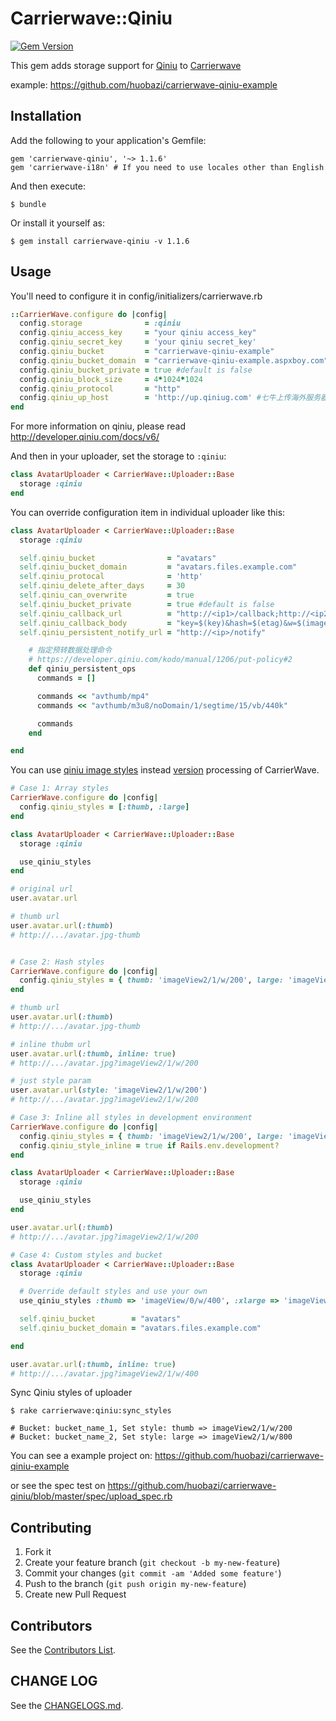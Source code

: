 # Carrierwave::Qiniu

[![Gem Version](https://badge.fury.io/rb/carrierwave-qiniu@2x.png?1.1.6)](http://badge.fury.io/rb/carrierwave-qiniu)

This gem adds storage support for [Qiniu](http://qiniutek.com) to [Carrierwave](https://github.com/jnicklas/carrierwave)

example: https://github.com/huobazi/carrierwave-qiniu-example

## Installation

Add the following to your application's Gemfile:

    gem 'carrierwave-qiniu', '~> 1.1.6'
    gem 'carrierwave-i18n' # If you need to use locales other than English

And then execute:

    $ bundle

Or install it yourself as:

    $ gem install carrierwave-qiniu -v 1.1.6

## Usage

You'll need to configure it in config/initializers/carrierwave.rb

```ruby
::CarrierWave.configure do |config|
  config.storage              = :qiniu
  config.qiniu_access_key     = "your qiniu access_key"
  config.qiniu_secret_key     = 'your qiniu secret_key'
  config.qiniu_bucket         = "carrierwave-qiniu-example"
  config.qiniu_bucket_domain  = "carrierwave-qiniu-example.aspxboy.com"
  config.qiniu_bucket_private = true #default is false
  config.qiniu_block_size     = 4*1024*1024
  config.qiniu_protocol       = "http"
  config.qiniu_up_host        = 'http://up.qiniug.com' #七牛上传海外服务器,国内使用可以不要这行配置
end
```

For more information on qiniu, please read http://developer.qiniu.com/docs/v6/

And then in your uploader, set the storage to `:qiniu`:

```ruby
class AvatarUploader < CarrierWave::Uploader::Base
  storage :qiniu
end
```

You can override configuration item in individual uploader like this:

```ruby
class AvatarUploader < CarrierWave::Uploader::Base
  storage :qiniu

  self.qiniu_bucket                = "avatars"
  self.qiniu_bucket_domain         = "avatars.files.example.com"
  self.qiniu_protocal              = 'http'
  self.qiniu_delete_after_days     = 30
  self.qiniu_can_overwrite         = true
  self.qiniu_bucket_private        = true #default is false
  self.qiniu_callback_url          = "http://<ip1>/callback;http://<ip2>/callback"
  self.qiniu_callback_body         = "key=$(key)&hash=$(etag)&w=$(imageInfo.width)&h=$(imageInfo.height)" # see http://developer.qiniu.com/docs/v6/api/overview/up/response/vars.html#magicvar
  self.qiniu_persistent_notify_url = "http://<ip>/notify"

    # 指定预转数据处理命令
    # https://developer.qiniu.com/kodo/manual/1206/put-policy#2
    def qiniu_persistent_ops
      commands = []

      commands << "avthumb/mp4"
      commands << "avthumb/m3u8/noDomain/1/segtime/15/vb/440k"

      commands
    end

end
```

You can use [qiniu image styles](https://qiniu.kf5.com/hc/kb/article/68884/) instead [version](https://github.com/carrierwaveuploader/carrierwave#adding-versions) processing of CarrierWave.

```ruby
# Case 1: Array styles
CarrierWave.configure do |config|
  config.qiniu_styles = [:thumb, :large]
end

class AvatarUploader < CarrierWave::Uploader::Base
  storage :qiniu

  use_qiniu_styles
end

# original url
user.avatar.url

# thumb url
user.avatar.url(:thumb)
# http://.../avatar.jpg-thumb


# Case 2: Hash styles
CarrierWave.configure do |config|
  config.qiniu_styles = { thumb: 'imageView2/1/w/200', large: 'imageView2/1/w/800' }
end

# thumb url
user.avatar.url(:thumb)
# http://.../avatar.jpg-thumb

# inline thubm url
user.avatar.url(:thumb, inline: true)
# http://.../avatar.jpg?imageView2/1/w/200

# just style param
user.avatar.url(style: 'imageView2/1/w/200')
# http://.../avatar.jpg?imageView2/1/w/200

# Case 3: Inline all styles in development environment
CarrierWave.configure do |config|
  config.qiniu_styles = { thumb: 'imageView2/1/w/200', large: 'imageView2/1/w/800' }
  config.qiniu_style_inline = true if Rails.env.development?
end

class AvatarUploader < CarrierWave::Uploader::Base
  storage :qiniu

  use_qiniu_styles
end

user.avatar.url(:thumb)
# http://.../avatar.jpg?imageView2/1/w/200

# Case 4: Custom styles and bucket
class AvatarUploader < CarrierWave::Uploader::Base
  storage :qiniu

  # Override default styles and use your own
  use_qiniu_styles :thumb => 'imageView/0/w/400', :xlarge => 'imageView/0/w/1600'

  self.qiniu_bucket        = "avatars"
  self.qiniu_bucket_domain = "avatars.files.example.com"

end

user.avatar.url(:thumb, inline: true)
# http://.../avatar.jpg?imageView2/1/w/400

```
Sync Qiniu styles of uploader

```
$ rake carrierwave:qiniu:sync_styles

# Bucket: bucket_name_1, Set style: thumb => imageView2/1/w/200
# Bucket: bucket_name_2, Set style: large => imageView2/1/w/800

```
You can see a example project on: https://github.com/huobazi/carrierwave-qiniu-example

or see the spec test on https://github.com/huobazi/carrierwave-qiniu/blob/master/spec/upload_spec.rb

## Contributing

1. Fork it
2. Create your feature branch (`git checkout -b my-new-feature`)
3. Commit your changes (`git commit -am 'Added some feature'`)
4. Push to the branch (`git push origin my-new-feature`)
5. Create new Pull Request

## Contributors

See the [Contributors List](https://github.com/huobazi/carrierwave-qiniu/graphs/contributors).

## CHANGE LOG

See the [CHANGELOGS.md](https://github.com/huobazi/carrierwave-qiniu/blob/master/CHANGELOG.md).
